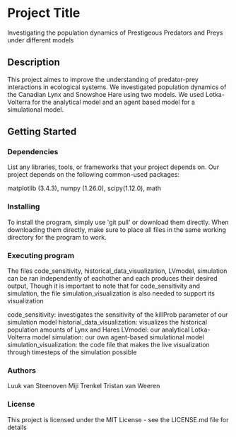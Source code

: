 # Project Title
Investigating the population dynamics of Prestigeous Predators and Preys under different models

## Description
This project aimes to improve the understanding of predator-prey interactions in ecological systems.
We investigated population dynamics of the Canadian Lynx and Snowshoe Hare using two models. 
We used Lotka-Volterra for the analytical model and an agent based model for a simulational model. 

## Getting Started

### Dependencies
List any libraries, tools, or frameworks that your project depends on.
Our project depends on the following common-used packages:

matplotlib (3.4.3), numpy (1.26.0), scipy(1.12.0), math

### Installing

To install the program, simply use 'git pull' or download them directly.
When downloading them directly, make sure to place all files in the same working directory for the program to work.

### Executing program
The files code_sensitivity, historical_data_visualization, LVmodel, simulation can be ran independently of eachother and each produces their desired output,
Though it is important to note that for code_sensitivity and simulation, the file simulation_visualization is also needed to support its visualization

code_sensitivity: investigates the sensitivity of the killProb parameter of our simulation model
historial_data_visualization: visualizes the historical population amounts of Lynx and Hares
LVmodel: our analytical Lotka-Volterra model
simulation: our own agent-based simulational model
simulation_visualization: the code file that makes the live visualization through timesteps of the simulation possible


### Authors
Luuk van Steenoven
Miji Trenkel 
Tristan van Weeren

### License
This project is licensed under the MIT License - see the LICENSE.md file for details
